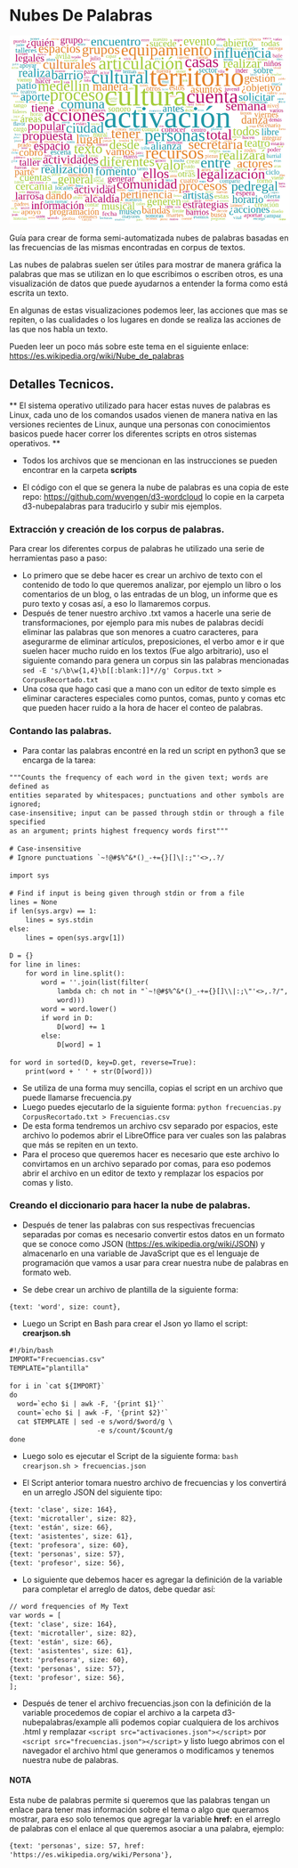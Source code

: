 # Nubes De Palabras

![Nube de Palabras](https://raw.githubusercontent.com/kleper/NubesDePalabras/master/NubePalabras.png)

Guía para crear de forma semi-automatizada nubes de palabras basadas en las frecuencias de las mismas encontradas en corpus de textos.

Las nubes de palabras suelen ser útiles para mostrar de manera gráfica la palabras que mas se utilizan en lo que escribimos o escriben otros, es una visualización de datos que puede ayudarnos a entender la forma como está escrita un texto.

En algunas de estas visualizaciones podemos leer, las acciones que mas se repiten, o las cualidades o los lugares en donde se realiza las acciones de las que nos habla un texto.

Pueden leer un poco más sobre este tema en el siguiente enlace: https://es.wikipedia.org/wiki/Nube_de_palabras

## Detalles Tecnicos.

** El sistema operativo utilizado para hacer estas nuves de palabras es Linux, cada uno de los comandos usados vienen de manera nativa en las versiones recientes de Linux, aunque una personas con conocimientos basicos puede hacer correr los diferentes scripts en otros sistemas operativos. **

- Todos los archivos que se mencionan en las instrucciones se pueden encontrar en la carpeta **scripts**

- El código con el que se genera la nube de palabras es una copia de este repo: https://github.com/wvengen/d3-wordcloud lo copie en la carpeta d3-nubepalabras para traducirlo y subir mis ejemplos.

### Extracción y creación de los corpus de palabras.

Para crear los diferentes corpus de palabras he utilizado una serie de herramientas paso a paso:

* Lo primero que se debe hacer es crear un archivo de texto con el contenido de todo lo que queremos analizar, por ejemplo un libro o los comentarios de un blog, o las entradas de un blog, un informe que es puro texto y cosas así, a eso lo llamaremos corpus.
* Después de tener nuestro archivo .txt vamos a hacerle una serie de transformaciones, por ejemplo para mis nubes de palabras decidí eliminar las palabras que son menores a cuatro caracteres, para asegurarme de eliminar artículos, preposiciones, el verbo amor e ir que suelen hacer mucho ruido en los textos (Fue algo arbitrario), uso el siguiente comando para genera un corpus sin las palabras mencionadas `sed -E 's/\b\w{1,4}\b[[:blank:]]*//g' Corpus.txt > CorpusRecortado.txt`
* Una cosa que hago casi que a mano con un editor de texto simple es eliminar caracteres especiales como puntos, comas, punto y comas etc que pueden hacer ruido a la hora de hacer el conteo de palabras.

### Contando las palabras.

* Para contar las palabras encontré en la red un script en python3 que se encarga de la tarea:

```
"""Counts the frequency of each word in the given text; words are defined as
entities separated by whitespaces; punctuations and other symbols are ignored;
case-insensitive; input can be passed through stdin or through a file specified
as an argument; prints highest frequency words first"""

# Case-insensitive
# Ignore punctuations `~!@#$%^&*()_-+={}[]\|:;"'<>,.?/

import sys

# Find if input is being given through stdin or from a file
lines = None
if len(sys.argv) == 1:
    lines = sys.stdin
else:
    lines = open(sys.argv[1])

D = {}
for line in lines:
    for word in line.split():
        word = ''.join(list(filter(
            lambda ch: ch not in "`~!@#$%^&*()_-+={}[]\\|:;\"'<>,.?/",
            word)))
        word = word.lower()
        if word in D:
            D[word] += 1
        else:
            D[word] = 1

for word in sorted(D, key=D.get, reverse=True):
    print(word + ' ' + str(D[word]))
```

* Se utiliza de una forma muy sencilla, copias el script en un archivo que puede llamarse frecuencia.py
* Luego puedes ejecutarlo de la siguiente forma: `python frecuencias.py CorpusRecortado.txt > Frecuencias.csv` 
* De esta forma tendremos un archivo csv separado por espacios, este archivo lo podemos abrir el LibreOffice para ver cuales son las palabras que más se repiten en un texto.
* Para el proceso que queremos hacer es necesario que este archivo lo convirtamos en un archivo separado por comas, para eso podemos abrir el archivo en un editor de texto y remplazar los espacios por comas y listo.

### Creando el diccionario para hacer la nube de palabras.

* Después de tener las palabras con sus respectivas frecuencias separadas por comas es necesario convertir estos datos en un formato que se conoce como JSON (https://es.wikipedia.org/wiki/JSON) y almacenarlo en una variable de JavaScript que es el lenguaje de programación que vamos a usar para crear nuestra nube de palabras en formato web.

- Se debe crear un archivo de plantilla de la siguiente forma:

```
{text: 'word', size: count},

```

- Luego un Script en Bash para crear el Json yo llamo el script: **crearjson.sh**

```
#!/bin/bash
IMPORT="Frecuencias.csv"
TEMPLATE="plantilla"

for i in `cat ${IMPORT}`
do 
  word=`echo $i | awk -F, '{print $1}'`
  count=`echo $i | awk -F, '{print $2}'`
  cat $TEMPLATE | sed -e s/word/$word/g \
                      -e s/count/$count/g 
done

```
- Luego solo es ejecutar el Script de la siguiente forma: `bash crearjson.sh > frecuencias.json`

- El Script anterior tomara nuestro archivo de frecuencias y los convertirá en un arreglo JSON del siguiente tipo:

```
{text: 'clase', size: 164},
{text: 'microtaller', size: 82},
{text: 'están', size: 66},
{text: 'asistentes', size: 61},
{text: 'profesora', size: 60},
{text: 'personas', size: 57},
{text: 'profesor', size: 56},
```

- Lo siguiente que debemos hacer es agregar la definición de la variable para completar el arreglo de datos, debe quedar así:

```
// word frequencies of My Text
var words = [
{text: 'clase', size: 164},
{text: 'microtaller', size: 82},
{text: 'están', size: 66},
{text: 'asistentes', size: 61},
{text: 'profesora', size: 60},
{text: 'personas', size: 57},
{text: 'profesor', size: 56},
];

```

- Después de tener el archivo frecuencias.json con la definición de la variable procedemos de copiar el archivo a la carpeta d3-nubepalabras/example alli podemos copiar cualquiera de los archivos .html y remplazar `<script src="activaciones.json"></script>` por `<script src="frecuencias.json"></script>` y listo luego abrimos con el navegador el archivo html que generamos o modificamos y tenemos nuestra nube de palabras.

#### NOTA

Esta nube de palabras permite si queremos que las palabras tengan un enlace para tener mas información sobre el tema o algo que queramos mostrar, para eso solo tenemos que agregar la variable **href:** en el arreglo de palabras con el enlace al que queremos asociar a una palabra, ejemplo:

```
{text: 'personas', size: 57, href: 'https://es.wikipedia.org/wiki/Persona'},

```
